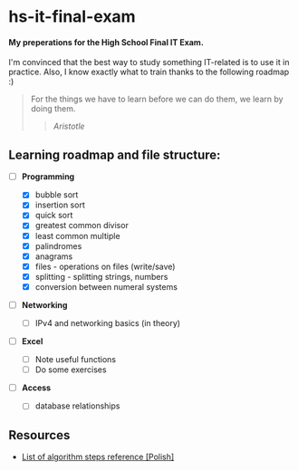 # hs-it-final-exam

#### My preperations for the High School Final IT Exam.

I'm convinced that the best way to study something IT-related is to use it in practice.
Also, I know exactly what to train thanks to the following roadmap :)

> For the things we have to learn before we can do them, we learn by doing them.
>
> > _Aristotle_

## Learning roadmap and file structure:

-   [ ] **Programming**

    -   [x] bubble sort
    -   [x] insertion sort
    -   [x] quick sort
    -   [x] greatest common divisor
    -   [x] least common multiple
    -   [x] palindromes
    -   [x] anagrams
    -   [x] files - operations on files (write/save)
    -   [x] splitting - splitting strings, numbers
    -   [x] conversion between numeral systems

-   [ ] **Networking**

    -   [ ] IPv4 and networking basics (in theory)

-   [ ] **Excel**

    -   [ ] Note useful functions
    -   [ ] Do some exercises

-   [ ] **Access**
    -   [ ] database relationships


## Resources
- [List of algorithm steps reference [Polish]](https://eduinf.waw.pl/inf/alg/001_search/0001.php)
